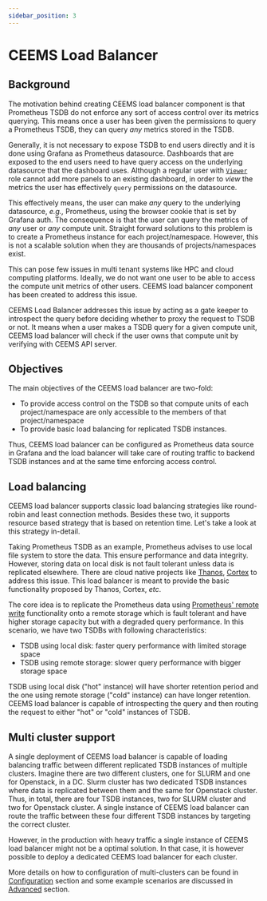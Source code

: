 ```yaml
---
sidebar_position: 3
---
```


# CEEMS Load Balancer

## Background

The motivation behind creating CEEMS load balancer component is that Prometheus TSDB
do not enforce any sort of access control over its metrics querying. This means once
a user has been given the permissions to query a Prometheus TSDB, they can query _any_
metrics stored in the TSDB.

Generally, it is not necessary to expose TSDB to end users directly and it is done
using Grafana as Prometheus datasource. Dashboards that are exposed to the end users
need to have query access on the underlying
datasource that the dashboard uses. Although a regular user with
[`Viewer`](https://grafana.com/docs/grafana/latest/administration/roles-and-permissions/access-control/#basic-roles)
role cannot add more panels to an existing dashboard, in order to _view_ the metrics the
user has effectively `query` permissions on the datasource.

This effectively means, the user can make _any_ query to the underlying datasource, _e.g.,_
Prometheus, using the browser cookie that is set by Grafana auth. The consequence is that
the user can query the metrics of _any_ user or _any_ compute unit. Straight forward
solutions to this problem is to create a Prometheus instance for each project/namespace.
However, this is not a scalable solution when they are thousands of projects/namespaces
exist.

This can pose few issues in multi tenant systems like HPC and cloud computing platforms.
Ideally, we do not want one user to be able to access the compute unit metrics of
other users. CEEMS load balancer component has been created to address this issue.

CEEMS Load Balancer addresses this issue by acting as a gate keeper to introspect the
query before deciding whether to proxy the request to TSDB or not. It means when a user
makes a TSDB query for a given compute unit, CEEMS load balancer will check if the user
owns that compute unit by verifying with CEEMS API server.

## Objectives

The main objectives of the CEEMS load balancer are two-fold:

- To provide access control on the TSDB so that compute units of each project/namespace
are only accessible to the members of that project/namespace
- To provide basic load balancing for replicated TSDB instances.

Thus, CEEMS load balancer can be configured as Prometheus data source in Grafana and
the load balancer will take care of routing traffic to backend TSDB instances and at
the same time enforcing access control.

## Load balancing

CEEMS load balancer supports classic load balancing strategies like round-robin and least
connection methods. Besides these two, it supports resource based strategy that is
based on retention time. Let's take a look at this strategy in-detail.

Taking Prometheus TSDB as an example, Prometheus advises to use local file system to store
the data. This ensure performance and data integrity. However, storing data on local
disk is not fault tolerant unless data is replicated elsewhere. There are cloud native
projects like [Thanos](https://thanos.io/), [Cortex](https://cortexmetrics.io/) to
address this issue. This load balancer is meant
to provide the basic functionality proposed by Thanos, Cortex, _etc_.

The core idea is to replicate the Prometheus data using
[Prometheus' remote write](https://prometheus.io/docs/prometheus/latest/configuration/configuration/#remote_write)
functionality onto a remote storage which
is fault tolerant and have higher storage capacity but with a degraded query performance.
In this scenario, we have two TSDBs with following characteristics:

- TSDB using local disk: faster query performance with limited storage space
- TSDB using remote storage: slower query performance with bigger storage space

TSDB using local disk ("hot" instance) will have shorter retention period and the
one using remote storage ("cold" instance)
can have longer retention. CEEMS load balancer is capable of introspecting the query and
then routing the request to either "hot" or "cold" instances of TSDB.

## Multi cluster support

A single deployment of CEEMS load balancer is capable of loading balancing traffic between
different replicated TSDB instances of multiple clusters. Imagine there are two different
clusters, one for SLURM and one for Openstack, in a DC. Slurm cluster has two dedicated
TSDB instances where data is replicated between them and the same for Openstack cluster.
Thus, in total, there are four TSDB instances, two for SLURM cluster and two for
Openstack cluster. A single instance of CEEMS load balancer can route the traffic
between these four different TSDB instances by targeting the correct cluster.

However, in the production with heavy traffic a single instance of CEEMS load balancer
might not be a optimal solution. In that case, it is however possible to deploy a dedicated
CEEMS load balancer for each cluster.

More details on how to configuration of multi-clusters can be found in [Configuration](../configuration/ceems-lb.md)
section and some example scenarios are discussed in [Advanced](../advanced/multi-cluster.md)
section.
